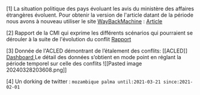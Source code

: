 [1]
La situation politique des pays évoluant les avis du ministère des affaires étrangères évoluent. Pour obtenir la version de l'article datant de la période nous avons à nouveau utiliser le site [WayBackMachine](https://web.archive.org) : [Article](https://web.archive.org/web/20210303084124/https://www.diplomatie.gouv.fr/fr/conseils-aux-voyageurs/conseils-par-pays-destination/mozambique/#securite)

[2]
Rapport de la CMI qui exprime les différents scénarios qui pourraient se dérouler à la suite de l'évolution du conflit 
 [Rapport](https://www.cmi.no/publications/7231-war-in-resource-rich-northern-mozambique-six-scenarios)

[3]
Donnée de l'ACLED démontrant de l’étalement des conflits: [[ACLED]] [Dashboard ](https://acleddata.com/dashboard/#/dashboard)
Le détail des données s’obtient en mode point en réglant la période temporel sur celle des conflits
![[Pasted image 20240328203608.png]]

[4]
Un dorking de twitter : `mozambique palma until:2021-03-21 since:2021-02-01`
